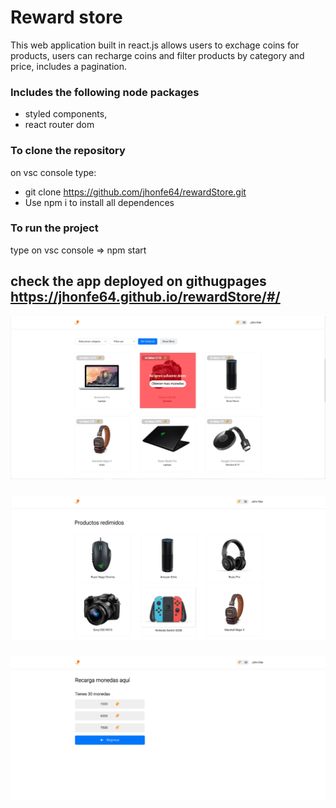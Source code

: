 
# Reward store

This web application built in react.js allows users to exchage coins for products, users can recharge coins and filter products by category and price, includes a pagination.

### Includes the following node packages

- styled components,
- react router dom


### To clone the repository

on vsc console type: 

- git clone https://github.com/jhonfe64/rewardStore.git
- Use npm i to install all dependences 


### To run the project

type on vsc console => npm start

## check the app deployed on githugpages https://jhonfe64.github.io/rewardStore/#/



![](https://github.com/jhonfe64/rewardStore/blob/master/reward1.png?raw=true)
###
![](https://github.com/jhonfe64/rewardStore/blob/master/reward2.png?raw=true)
###
![](https://github.com/jhonfe64/rewardStore/blob/master/reward3.png?raw=true)
